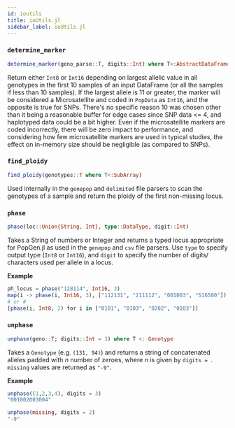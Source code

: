 ```yaml
---
id: ioutils
title: ioUtils.jl
sidebar_label: ioUtils.jl
---
```


### `determine_marker`
```julia
determine_marker(geno_parse::T, digits::Int) where T<:AbstractDataFrame
```
Return either `Int8` or `Int16` depending on largest allelic
value in all genotypes in the first 10 samples of an input 
DataFrame (or all the samples if less than 10 samples).
If the largest allele is 11 or greater, the marker will be 
considered a Microsatellite and coded in `PopData` as `Int16`, 
and the opposite is true for SNPs. There's no specific reason 
10 was chosen other than it being a reasonable buffer for edge
cases since SNP data <= 4, and haplotyped data could be a bit 
higher. Even if the microsatellite markers are coded 
incorrectly, there will be zero impact to performance,
and considering how few microsatellite markers are used in 
typical studies, the effect on in-memory size should be 
negligible (as compared to SNPs).

### `find_ploidy`
```julia
find_ploidy(genotypes::T where T<:SubArray)
```
Used internally in the `genepop` and `delimited` file parsers to scan the genotypes of a sample and return the ploidy of the first non-missing locus.

### `phase`
```julia
phase(loc::Union{String, Int}, type::DataType, digit::Int)
```
Takes a String of numbers or Integer and returns a typed locus 
appropriate for PopGen.jl as used in the `genepop` and `csv` 
file parsers. Use `type` to specify output type (`Int8` or 
`Int16`), and `digit` to specify the number of digits/
characters used per allele in a locus.

**Example**
```julia
ph_locus = phase("128114", Int16, 3)
map(i -> phase(i, Int16, 3), ["112131", "211112", "001003", "516500"])
# or #
[phase(i, Int8, 2) for i in ["0101", "0103", "0202", "0103"]]
```

### `unphase`
```julia
unphase(geno::T; digits::Int = 3) where T <: Genotype
```
Takes a `Genotype` (e.g. `(131, 94)`) and returns a string of concatenated
alleles padded with *n* number of zeroes, where *n* is given by `digits = `.
`missing` values are returned as `"-9"`.

**Example**
```julia
unphase((1,2,3,4), digits = 3)
"001002003004"

unphase(missing, digits = 2)
"-9"
```
